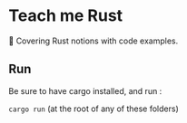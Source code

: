 # Teach me Rust

🦀 Covering Rust notions with code examples.

## Run

Be sure to have cargo installed, and run :

`cargo run` (at the root of any of these folders)